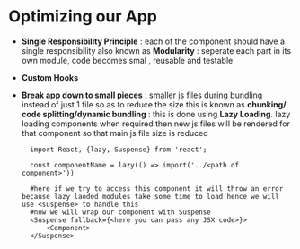 # Optimizing our App

- **Single Responsibility Principle** : each of the component should have a single responsibility also known as **Modularity** : seperate each part in its own module, code becomes smal , reusable and testable

- **Custom Hooks**


- **Break app down to small pieces** : smaller js files during bundling instead of just 1 file so as to reduce the size this is known as  **chunking/ code splitting/dynamic bundling** : this is done using **Lazy Loading**. lazy loading components when required then new js files will be rendered for that component so that main js file size is reduced

        import React, {lazy, Suspense} from 'react';

        const componentName = lazy(() => import('../<path of component>'))

        #here if we try to access this component it will throw an error because lazy laoded modules take some time to load hence we will use <suspense> to handle this
        #now we will wrap our component with Suspense
        <Suspense fallback={<here you can pass any JSX code>}>
            <Component>
        </Suspense>
    

